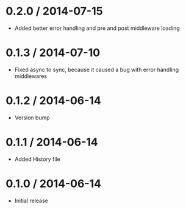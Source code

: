 
0.2.0 / 2014-07-15
==================

 * Added better error handling and pre and post middleware loading

0.1.3 / 2014-07-10
==================
 * Fixed async to sync, because it caused a bug with error handling middlewares

0.1.2 / 2014-06-14 
==================

 * Version bump

0.1.1 / 2014-06-14 
==================

 * Added History file

0.1.0 / 2014-06-14 
==================

 * Initial release
